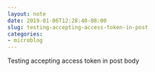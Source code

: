 ```yaml
---
layout: note
date: 2019-01-06T12:28:40-08:00
slug: testing-accepting-access-token-in-post
categories:
- microblog
---
```

Testing accepting access token in post body


